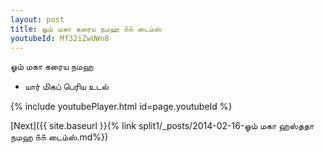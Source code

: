 ```yaml
---
layout: post
title: ஓம் மகா கரைய நமஹ ௧௧ டைம்ஸ்
youtubeId: Mf32iZwUWn8
---
```

 
 
 ஓம் மகா கரைய நமஹ  
 
 -  யார் மிகப் பெரிய உடல் 
 
  
 
  
 
 
 
 
 
 


{% include youtubePlayer.html id=page.youtubeId %}
 
[Next]({{ site.baseurl }}{% link  split1/_posts/2014-02-16-ஓம் மகா ஹஸ்ததா நமஹ ௧௧ டைம்ஸ்.md%})
 
